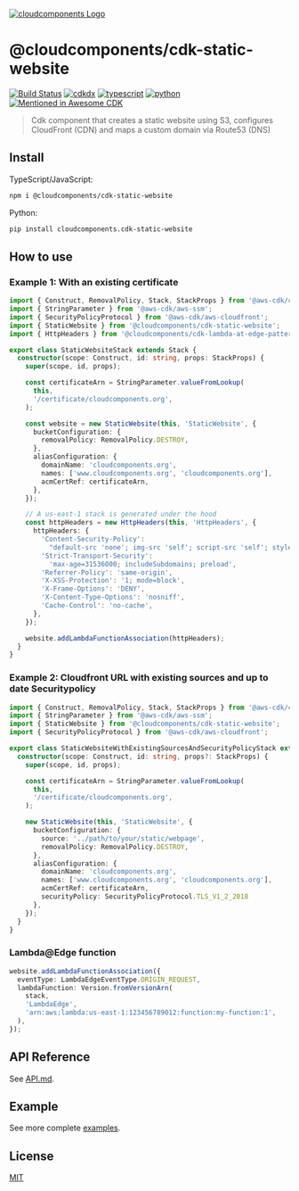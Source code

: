 [![cloudcomponents Logo](https://raw.githubusercontent.com/cloudcomponents/cdk-constructs/master/logo.png)](https://github.com/cloudcomponents/cdk-constructs)

# @cloudcomponents/cdk-static-website 

[![Build Status](https://github.com/cloudcomponents/cdk-constructs/workflows/Build/badge.svg)](https://github.com/cloudcomponents/cdk-constructs/actions?query=workflow=Build)
[![cdkdx](https://img.shields.io/badge/buildtool-cdkdx-blue.svg)](https://github.com/hupe1980/cdkdx)
[![typescript](https://img.shields.io/badge/jsii-typescript-blueviolet.svg)](https://www.npmjs.com/package/@cloudcomponents/cdk-static-website)
[![python](https://img.shields.io/badge/jsii-python-blueviolet.svg)](https://pypi.org/project/cloudcomponents.cdk-static-website/)
[![Mentioned in Awesome CDK](https://awesome.re/mentioned-badge.svg)](https://github.com/kolomied/awesome-cdk)

> Cdk component that creates a static website using S3, configures CloudFront (CDN) and maps a custom domain via Route53 (DNS)

## Install
TypeScript/JavaScript:

```bash
npm i @cloudcomponents/cdk-static-website
```

Python:

```bash
pip install cloudcomponents.cdk-static-website
```

## How to use

### Example 1: With an existing certificate
```typescript
import { Construct, RemovalPolicy, Stack, StackProps } from '@aws-cdk/core';
import { StringParameter } from '@aws-cdk/aws-ssm';
import { SecurityPolicyProtocol } from '@aws-cdk/aws-cloudfront';
import { StaticWebsite } from '@cloudcomponents/cdk-static-website';
import { HttpHeaders } from '@cloudcomponents/cdk-lambda-at-edge-pattern';

export class StaticWebsiteStack extends Stack {
  constructor(scope: Construct, id: string, props: StackProps) {
    super(scope, id, props);

    const certificateArn = StringParameter.valueFromLookup(
      this,
      '/certificate/cloudcomponents.org',
    );

    const website = new StaticWebsite(this, 'StaticWebsite', {
      bucketConfiguration: {
        removalPolicy: RemovalPolicy.DESTROY,
      },
      aliasConfiguration: {
        domainName: 'cloudcomponents.org',
        names: ['www.cloudcomponents.org', 'cloudcomponents.org'],
        acmCertRef: certificateArn,
      },
    });

    // A us-east-1 stack is generated under the hood
    const httpHeaders = new HttpHeaders(this, 'HttpHeaders', {
      httpHeaders: {
        'Content-Security-Policy':
          "default-src 'none'; img-src 'self'; script-src 'self'; style-src 'self' 'unsafe-inline'; object-src 'none'; connect-src 'self'",
        'Strict-Transport-Security':
          'max-age=31536000; includeSubdomains; preload',
        'Referrer-Policy': 'same-origin',
        'X-XSS-Protection': '1; mode=block',
        'X-Frame-Options': 'DENY',
        'X-Content-Type-Options': 'nosniff',
        'Cache-Control': 'no-cache',
      },
    });

    website.addLambdaFunctionAssociation(httpHeaders);
  }
}
```

### Example 2: Cloudfront URL with existing sources and up to date Securitypolicy

```typescript
import { Construct, RemovalPolicy, Stack, StackProps } from '@aws-cdk/core';
import { StringParameter } from '@aws-cdk/aws-ssm';
import { StaticWebsite } from '@cloudcomponents/cdk-static-website';
import { SecurityPolicyProtocol } from '@aws-cdk/aws-cloudfront';

export class StaticWebsiteWithExistingSourcesAndSecurityPolicyStack extends Stack {
  constructor(scope: Construct, id: string, props?: StackProps) {
    super(scope, id, props);

    const certificateArn = StringParameter.valueFromLookup(
      this,
      '/certificate/cloudcomponents.org',
    );

    new StaticWebsite(this, 'StaticWebsite', {
      bucketConfiguration: {
        source: '../path/to/your/static/webpage',
        removalPolicy: RemovalPolicy.DESTROY,
      },
      aliasConfiguration: {
        domainName: 'cloudcomponents.org',
        names: ['www.cloudcomponents.org', 'cloudcomponents.org'],
        acmCertRef: certificateArn,
        securityPolicy: SecurityPolicyProtocol.TLS_V1_2_2018
      },
    });
  }
}
```

### Lambda@Edge function

```typescript
website.addLambdaFunctionAssociation({
  eventType: LambdaEdgeEventType.ORIGIN_REQUEST,
  lambdaFunction: Version.fromVersionArn(
    stack,
    'LambdaEdge',
    'arn:aws:lambda:us-east-1:123456789012:function:my-function:1',
  ),
});
```

## API Reference

See [API.md](https://github.com/cloudcomponents/cdk-constructs/tree/master/packages/cdk-static-website/API.md).

## Example

See more complete [examples](https://github.com/cloudcomponents/cdk-constructs/tree/master/examples).

## License

[MIT](https://github.com/cloudcomponents/cdk-constructs/tree/master/packages/cdk-static-website/LICENSE)
